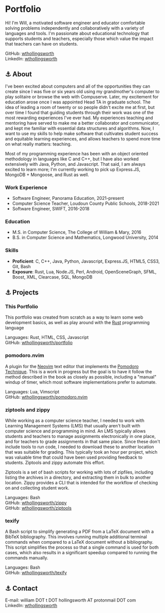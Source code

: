 Portfolio
=========

Hi!  I'm Will, a motivated software engineer and educator comfortable solving
problems independently and collaboratively with a variety of languages and
tools.  I'm passionate about educational technology that supports students and
teachers, especially those which value the impact that teachers can have on
students.

GitHub: [wthollingsworth](https://github.com/wthollingsworth) \
LinkedIn: [wthollingsworth](https://www.linkedin.com/in/wthollingsworth)

<a name="about">⚓</a>
About
-----

I've been excited about computers and all of the opportunities they can create
since I was five or six years old using my grandmother's computer to play
solitaire or browse the web with Compuserve.  Later, my excitement for education
arose once I was appointed Head TA in graduate school.  The idea of leading a
room of twenty or so people didn't excite me at first, but over time I found
that guiding students through their work was one of the most rewarding
experiences I've ever had.  My experiences teaching and mentoring have served to
make me a better collaborator and communicator, and kept me familiar with
essential data structures and algorithms.  Now, I want to use my skills to help
make software that cultivates student success and equitable learning experiences,
and allows teachers to spend more time on what really matters: teaching.

Most of my programming experience has been with an object oriented methodology
in languages like C and C++, but I have also worked extensively with Java,
Python, and Javascript.  That said, I am always excited to learn more; I'm
currently working to pick up Express.JS, MongoDB + Mongoose, and Rust as well.


### Work Experience

- Software Engineer, Panorama Education, 2021-present
- Computer Science Teacher, Loudoun County Public Schools, 2018-2021
- Software Engineer, SWIFT, 2016-2018

### Education

- M.S. in Computer Science, The College of William & Mary, 2016
- B.S. in Computer Science and Mathematics, Longwood University, 2014

### Skills

- **Proficient**: C, C++, Java, Python, Javascript, Express.JS, HTML5, CSS3, Git, Bash
- **Exposure**: Rust, Lua, Node.JS, Perl, Android, OpenSceneGraph, SFML, Boost, XML, Clearcase, SQL, MongoDB


<a name="projects">⚓</a>
Projects
--------

### This Portfolio
This portfolio was created from scratch as a way to learn some web development basics, as well as play around with the [Rust](https://www.rust-lang.org) programming language

Languages: Rust, HTML, CSS, Javascript \
GitHub: [wthollingsworth/portfolio](github.com/wthollingsworth/portfolio)

### pomodoro.nvim

A plugin for the [Neovim](https://neovim.io) text editor that implements the
[Pomodoro Technique](https://francescocirillo.com/pages/pomodoro-technique).
This is a work in progress but the goal is to have it follow the method
described in the book as closely as possible, including a "manual" windup of
timer, which most software implementations prefer to automate.

Languages: Lua, Vimscript \
GitHub: [wthollingsworth/pomodoro.nvim](github.com/wthollingsworth/pomodoro.nvim)

### ziptools and zippy

While working as a computer science teacher, I needed to work with Learning
Management Systems (LMS) that usually aren't built with computer science and
programming in mind.  An LMS typically allows students and teachers to manage
assignments electronically in one place, and for teachers to grade assignments
in that same place.  Since these don't include tools to run code, I needed to
download these to another location that was suitable for grading.  This
typically took an hour per project, which was valuable time that could have
been used providing feedback to students.  Ziptools and zippy automate this
effort.

Ziptools is a set of bash scripts for working with lots of zipfiles, including
listing the archives in a directory, and extracting them in bulk to another
location.  Zippy provides a CLI that is intended for the workflow of checking
on and collecting student work.

Languages: Bash \
GitHub: [wthollingsworth/zippy](github.com/wthollingsworth/zippy) \
GitHub: [wthollingsworth/ziptools](github.com/wthollingsworth/ziptools)

### texify

A Bash script to simplify generating a PDF from a LaTeX document with a BibTeX
bibliography.  This involves running multiple additional terminal commands when
compared to a LaTeX document without a bibliography.  This script simplifies
the process so that a single command is used for both cases, which also results
in a significant speedup compared to running the commands manually.

Languages: Bash \
GitHub: [wthollingsworth/texify](github.com/wthollingsworth/texify)

<a name="contact">⚓</a>
Contact
-------

E-mail: william DOT t DOT hollingsworth AT protonmail DOT com \
LinkedIn: [wthollingsworth](https://www.linkedin.com/in/wthollingsworth)
